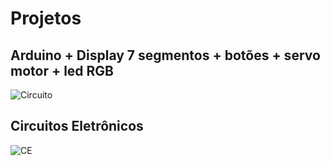 # Projetos
## Arduino + Display 7 segmentos + botões + servo motor + led RGB

![Circuito](https://github.com/LeonidasEngineer/Projetos/blob/Imagens/image.png)

## Circuitos Eletrônicos

![CE](https://github.com/LeonidasEngineer/Projetos/blob/main/image.png)
